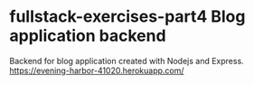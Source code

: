 # fullstack-exercises-part4 Blog application backend
Backend for blog application created with Nodejs and Express. https://evening-harbor-41020.herokuapp.com/